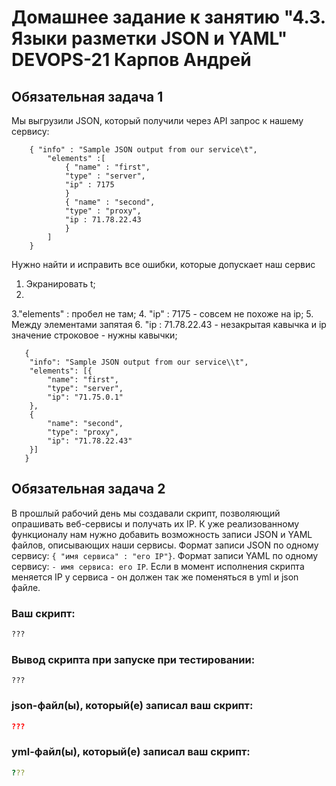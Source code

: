 # Домашнее задание к занятию "4.3. Языки разметки JSON и YAML" DEVOPS-21 Карпов Андрей


## Обязательная задача 1
Мы выгрузили JSON, который получили через API запрос к нашему сервису:
```
    { "info" : "Sample JSON output from our service\t",
        "elements" :[
            { "name" : "first",
            "type" : "server",
            "ip" : 7175 
            }
            { "name" : "second",
            "type" : "proxy",
            "ip : 71.78.22.43
            }
        ]
    }
```
  Нужно найти и исправить все ошибки, которые допускает наш сервис
  1. Экранировать t;
  2. 
  3."elements" : пробел не там;
  4. "ip" : 7175  - совсем не похоже на ip;
  5. Между элементами запятая
  6. "ip : 71.78.22.43 - незакрытая кавычка и ip значение строковое - нужны кавычки;
  
```
   {
   	"info": "Sample JSON output from our service\\t",
   	"elements": [{
   		"name": "first",
   		"type": "server",
   		"ip": "71.75.0.1"
   	}, 
    {
   		"name": "second",
   		"type": "proxy",
   		"ip": "71.78.22.43"
   	}]
   }
```

## Обязательная задача 2
В прошлый рабочий день мы создавали скрипт, позволяющий опрашивать веб-сервисы и получать их IP. К уже реализованному функционалу нам нужно добавить возможность записи JSON и YAML файлов, описывающих наши сервисы. Формат записи JSON по одному сервису: `{ "имя сервиса" : "его IP"}`. Формат записи YAML по одному сервису: `- имя сервиса: его IP`. Если в момент исполнения скрипта меняется IP у сервиса - он должен так же поменяться в yml и json файле.

### Ваш скрипт:
```python
???
```

### Вывод скрипта при запуске при тестировании:
```
???
```

### json-файл(ы), который(е) записал ваш скрипт:
```json
???
```

### yml-файл(ы), который(е) записал ваш скрипт:
```yaml
???
```
